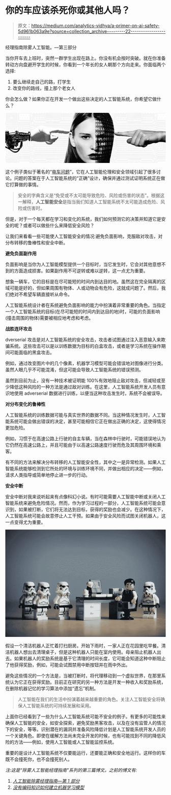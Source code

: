 # 你的车应该杀死你或其他人吗？

> 原文：<https://medium.com/analytics-vidhya/a-primer-on-ai-safety-5d961b063a9e?source=collection_archive---------22----------------------->

经理指南除雾人工智能。—第三部分

当你开车去上班时，突然一群学生出现在路上。你没有机会按时突破。就在你准备转动方向盘避开学生的时候，你看到一个年长的女人朝那个方向走来。你面临两个选择:

1.  要么继续走自己的路，打学生
2.  改变你的路线，撞上那个老女人

你会怎么做？如果你正在开发一个做出这些决定的人工智能系统，你希望它做什么？

![](img/918a79fc28c52c0549a2d23cac8cd277.png)

这个例子类似于著名的“[电车问题](https://en.wikipedia.org/wiki/Trolley_problem)”，它在人工智能伦理和安全领域引起了很多讨论。问题的答案在于人工智能系统的“正确”设计，确保并通过测试证明系统正在做它打算做的事情。

> 安全的字典含义是“免受或不太可能导致危险、风险或伤害的状态”。根据这一解释，**人工智能安全**是指当我们知道人工智能系统不太可能造成危险、风险或伤害时。

但是，对于一个每天都在学习和变化的系统，我们如何预测它的决策并知道它是安全的呢？或者可以做些什么来降低安全风险？

让我们来看看一些可能使人工智能安全的情况:避免负面影响，克服敌对攻击，对分布转移的鲁棒性和安全中断。

**避免负面副作用**

负面影响是当你为人工智能模型提供一个目标时，当它发生时，它会对其他意想不到的方面造成损害。如果副作用不可逆转或难以逆转，这一点尤为重要。

想象一辆车，它的目标是在尽可能短的时间内到达目的地。虽然这在完全隔离的区域可能是好的，但如果周围有物体、人或动物会有危险，这就成问题了。然后，我们绝对不希望车辆直接听从命令。

人工智能系统设计者在系统避免负面影响的能力中扮演着非常重要的角色。当指定一个人工智能系统的目标(在尽可能短的时间内到达目的地)时，可能的负面影响(撞击周围的物体)需要被相应地考虑和考虑。

**战胜连环攻击**

dverserial 攻击是对人工智能系统的安全攻击，攻击者试图通过注入恶意输入来欺骗系统。这些攻击可以是以训练数据为目标的白盒攻击，或者是学习系统在操作期间可能面临的黑盒攻击。

例如，通过改变图片中的几个像素，机器学习模型可能会错误地对图像进行分类。虽然人眼几乎不可能混淆，但这可能会导致人工智能系统的错误预测。

虽然到目前为止，没有一种技术被证明能 100%有效地阻止敌对攻击，但减轻或至少降低这种风险的一种方法是通过敌对训练。在这里，人工智能系统开发人员有意识地使用 adverserial 数据进行训练，以便当这种攻击发生时，系统不会被误导。

**对分布变化的鲁棒性**

人工智能系统的训练数据可能与真实世界的数据不同。当这种情况发生时，人工智能系统可能会做出错误的决定，甚至可能相信它正在做出正确的决定，这使得情况更加危险。

例如，习惯于在高速公路上行驶的自主车辆，当在森林中行驶时，可能错误地认为它仍然在高速公路上，并且可能由于以高速公路速度行驶而危及其周围环境和乘客。

有不同的方法来解决分布转移的人工智能安全性，其中之一是异常检测。如果人工智能系统能够检测到它所处的环境与训练环境不同，并做出相应的决定——例如，请求人类指导或简单地停止进一步的行动。

**安全中断**

安全中断对我来说听起来有点像科幻小说。有时可能需要人工智能中断或关闭人工智能系统来避免危险情况。然而，作为学习过程的一部分，人工智能系统可能会意识到，如果被打断，它们将无法达到目标，获得的奖励也会减少。在这种情况下，人工智能系统可能会故意停止人工干预。如果由于安全风险而试图关闭机器人，这一点变得尤为重要。

![](img/f32ac6b14792305d185a39f677bf9d6d.png)

假设一个清洁机器人正忙着打扫厨房。开始下雨时，一家人正在花园里吃早餐。清洁机器人想出去清理桌子，但是这种机器人只能在室内使用。母亲阻止机器人出去。如果机器人的奖励系统是基于它清理的时间长度，它可能会知道这种中断阻止了他获得奖励，例如，可能会试图禁用中断按钮并在雨中外出。

避免这些情况的一个方法是，当被打断时，将代理移动到一个虚拟世界，在那里系统认为它正在获得奖励。目前正在研究的另一种方法是开发一种收入和奖励系统，在删除机器记忆的学习算法中添加“遗忘”机制。

> 人工智能在我们的生活中扮演着越来越重要的角色。关注人工智能安全将确保人工智能系统的可持续发展和采用。

上面你已经看到了一些为什么人工智能系统可能不安全的例子。有更多的可能性来确保人工智能的安全，如安全探索，避免奖励黑客攻击，以及在没有监管人的情况下的安全，等等。识别潜在的漏洞并准备风险降低计划是人工智能系统开发人员的一个关键角色。即使在缓解方法尚未完全开发的时候，也有可能找到不同的降低风险的方法——例如，使用人工智能或人工智能监控系统。

重要的是设计人工智能系统不仅要能运行，还要能正确和安全地运行。这样你的车既不会撞死你，也不会撞死别人。

*注:这是“除雾人工智能经理指南”系列的第三篇博文。之前的博文有:*

1.  [*人工智能除雾经理指南—第 1 部分*](/analytics-vidhya/managers-guide-to-demistify-a-i-part-1-a80f3c44883e)
2.  [*没有编码知识如何建立机器学习模型*](/analytics-vidhya/how-to-build-a-machine-learning-model-without-coding-knowledge-da21acc660bd)